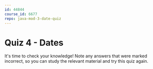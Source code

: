 ```yaml
---
id: 44844
course_id: 6677
repo: java-mod-3-date-quiz
---
```


# Quiz 4 - Dates

It's time to check your knowledge! Note any answers that were marked incorrect,
so you can study the relevant material and try this quiz again.